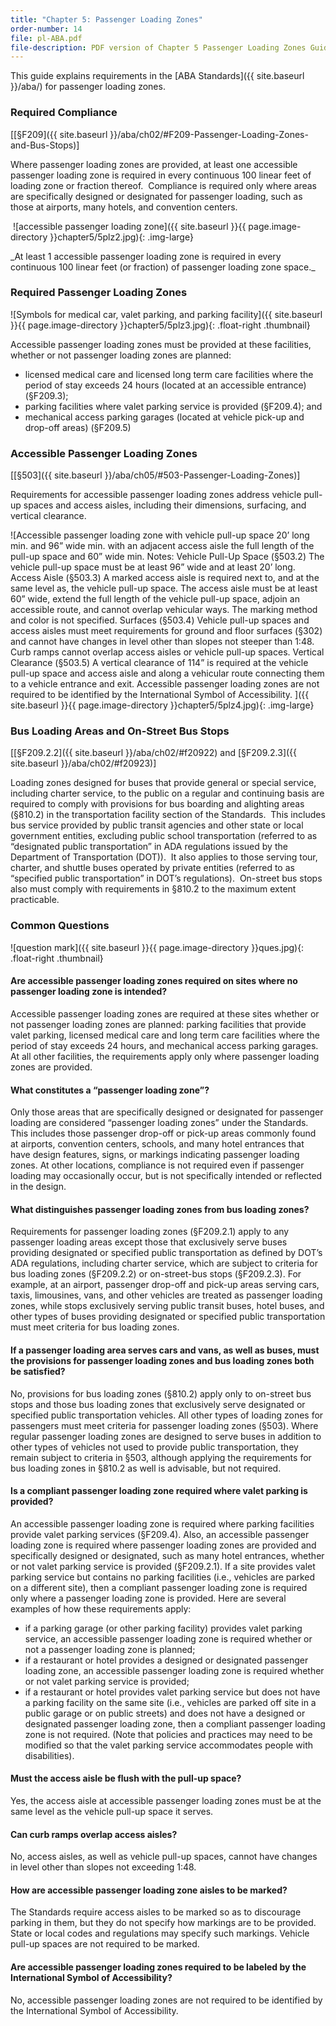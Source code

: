 ```yaml
---
title: "Chapter 5: Passenger Loading Zones"
order-number: 14
file: pl-ABA.pdf
file-description: PDF version of Chapter 5 Passenger Loading Zones Guide
---
```

This guide explains requirements in the [ABA Standards]({{ site.baseurl }}/aba/) for passenger loading zones.

### Required Compliance

[[§F209]({{ site.baseurl }}/aba/ch02/#F209-Passenger-Loading-Zones-and-Bus-Stops)]

Where passenger loading zones are provided, at least one accessible passenger loading zone is required in every continuous 100 linear feet of loading zone or fraction thereof.  Compliance is required only where areas are specifically designed or designated for passenger loading, such as those at airports, many hotels, and convention centers.

 ![accessible passenger loading zone]({{ site.baseurl }}{{ page.image-directory }}chapter5/5plz2.jpg){: .img-large}
<div class="margin-left-8 margin-right-8 text-center" markdown="1">
_At least 1 accessible passenger loading zone is required in every continuous 100 linear feet (or fraction) of passenger loading zone space._
</div>

### Required Passenger Loading Zones

![Symbols for medical car, valet parking, and parking facility]({{ site.baseurl }}{{ page.image-directory }}chapter5/5plz3.jpg){: .float-right .thumbnail}

Accessible passenger loading zones must be provided at these facilities, whether or not passenger loading zones are planned:

- licensed medical care and licensed long term care facilities where the period of stay exceeds 24 hours (located at an accessible entrance) (§F209.3);
- parking facilities where valet parking service is provided (§F209.4); and
- mechanical access parking garages (located at vehicle pick-up and drop-off areas) (§F209.5)

### Accessible Passenger Loading Zones

[[§503]({{ site.baseurl }}/aba/ch05/#503-Passenger-Loading-Zones)]

Requirements for accessible passenger loading zones address vehicle pull-up spaces and access aisles, including their dimensions, surfacing, and vertical clearance.

![Accessible passenger loading zone with vehicle pull-up space 20’ long min. and 96” wide min. with an adjacent access aisle the full length of the pull-up space and 60” wide min. Notes:  Vehicle Pull-Up Space (§503.2) The vehicle pull-up space must be at least 96” wide and at least 20’ long.   Access Aisle (§503.3) A marked access aisle is required next to, and at the same level as, the vehicle pull-up space.  The access aisle must be at least 60” wide, extend the full length of the vehicle pull-up space, adjoin an accessible route, and cannot overlap vehicular ways.  The marking method and color is not specified.  Surfaces (§503.4) Vehicle pull-up spaces and access aisles must meet requirements for ground and floor surfaces (§302) and cannot have changes in level other than slopes not steeper than 1:48. Curb ramps cannot overlap access aisles or vehicle pull-up spaces.  Vertical Clearance (§503.5)  A vertical clearance of 114” is required at the vehicle pull-up space and access aisle and along a vehicular route connecting them to a vehicle entrance and exit.   Accessible passenger loading zones are not required to be identified by the International Symbol of Accessibility.  ]({{ site.baseurl }}{{ page.image-directory }}chapter5/5plz4.jpg){: .img-large}

### Bus Loading Areas and On-Street Bus Stops

[[§F209.2.2]({{ site.baseurl }}/aba/ch02/#f20922) and [§F209.2.3]({{ site.baseurl }}/aba/ch02/#f20923)]

Loading zones designed for buses that provide general or special service, including charter service, to the public on a regular and continuing basis are required to comply with provisions for bus boarding and alighting areas (§810.2) in the transportation facility section of the Standards.  This includes bus service provided by public transit agencies and other state or local government entities, excluding public school transportation (referred to as “designated public transportation” in ADA regulations issued by the Department of Transportation (DOT)).  It also applies to those serving tour, charter, and shuttle buses operated by private entities (referred to as “specified public transportation” in DOT’s regulations).  On-street bus stops also must comply with requirements in §810.2 to the maximum extent practicable.

### Common Questions

![question mark]({{ site.baseurl }}{{ page.image-directory }}ques.jpg){: .float-right .thumbnail}

#### Are accessible passenger loading zones required on sites where no passenger loading zone is intended?

Accessible passenger loading zones are required at these sites whether or not passenger loading zones are planned: parking facilities that provide valet parking, licensed medical care and long term care facilities where the period of stay exceeds 24 hours, and mechanical access parking garages. At all other facilities, the requirements apply only where passenger loading zones are provided.

#### What constitutes a “passenger loading zone”?

Only those areas that are specifically designed or designated for passenger loading are considered “passenger loading zones” under the Standards. This includes those passenger drop-off or pick-up areas commonly found at airports, convention centers, schools, and many hotel entrances that have design features, signs, or markings indicating passenger loading zones. At other locations, compliance is not required even if passenger loading may occasionally occur, but is not specifically intended or reflected in the design.

#### What distinguishes passenger loading zones from bus loading zones?

Requirements for passenger loading zones (§F209.2.1) apply to any passenger loading areas except those that exclusively serve buses providing designated or specified public transportation as defined by DOT’s ADA regulations, including charter service, which are subject to criteria for bus loading zones (§F209.2.2) or on-street-bus stops (§F209.2.3). For example, at an airport, passenger drop-off and pick-up areas serving cars, taxis, limousines, vans, and other vehicles are treated as passenger loading zones, while stops exclusively serving public transit buses, hotel buses, and other types of buses providing designated or specified public transportation must meet criteria for bus loading zones.

#### If a passenger loading area serves cars and vans, as well as buses, must the provisions for passenger loading zones and bus loading zones both be satisfied?

No, provisions for bus loading zones (§810.2) apply only to on-street bus stops and those bus loading zones that exclusively serve designated or specified public transportation vehicles. All other types of loading zones for passengers must meet criteria for passenger loading zones (§503). Where regular passenger loading zones are designed to serve buses in addition to other types of vehicles not used to provide public transportation, they remain subject to criteria in §503, although applying the requirements for bus loading zones in §810.2 as well is advisable, but not required.

#### Is a compliant passenger loading zone required where valet parking is provided?

An accessible passenger loading zone is required where parking facilities provide valet parking services (§F209.4). Also, an accessible passenger loading zone is required where passenger loading zones are provided and specifically designed or designated, such as many hotel entrances, whether or not valet parking service is provided (§F209.2.1). If a site provides valet parking service but contains no parking facilities (i.e., vehicles are parked on a different site), then a compliant passenger loading zone is required only where a passenger loading zone is provided. Here are several examples of how these requirements apply:

-   if a parking garage (or other parking facility) provides valet parking service, an accessible passenger loading zone is required whether or not a passenger loading zone is planned;
-   if a restaurant or hotel provides a designed or designated passenger loading zone, an accessible passenger loading zone is required whether or not valet parking service is provided;
-   if a restaurant or hotel provides valet parking service but does not have a parking facility on the same site (i.e., vehicles are parked off site in a public garage or on public streets) and does not have a designed or designated passenger loading zone, then a compliant passenger loading zone is not required. (Note that policies and practices may need to be modified so that the valet parking service accommodates people with disabilities).

#### Must the access aisle be flush with the pull-up space?

Yes, the access aisle at accessible passenger loading zones must be at the same level as the vehicle pull-up space it serves.

#### Can curb ramps overlap access aisles?

No, access aisles, as well as vehicle pull-up spaces, cannot have changes in level other than slopes not exceeding 1:48.

#### How are accessible passenger loading zone aisles to be marked?

The Standards require access aisles to be marked so as to discourage parking in them, but they do not specify how markings are to be provided. State or local codes and regulations may specify such markings. Vehicle pull-up spaces are not required to be marked.

#### Are accessible passenger loading zones required to be labeled by the International Symbol of Accessibility?

No, accessible passenger loading zones are not required to be identified by the International Symbol of Accessibility.
